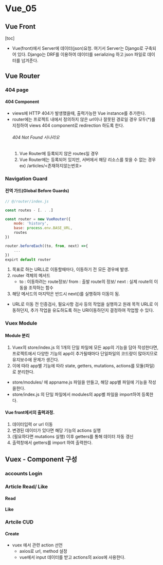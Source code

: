 # Vue_05
## Vue Front
[toc]
- Vue(front)에서 Server에 데이터(json)요청. 여기서 Server는 Django로 구축되어 있다. Django는 DRF를 이용하여 데이터를 serializing 하고 json 파일로 데이터를 넘겨준다.


## Vue Router
### 404 page
#### 404 Component
- views에 HTTP 404가 발생했을때, 출력가능한 Vue instance를 추가한다. 
- router에는 프로젝트 내에서 정의하지 않은 url이나 잘못된 경로일 경우 모두(\*)를 지칭하여 views 404 component로 redirection 하도록 한다.
	###### 404 Not Found 시나리오
	1. Vue Router에 등록되지 않은 routes일 경우
	2. Vue Router에는 등록되어 있지만, 서버에서 해당 리소스를 찾을 수 없는 경우
		ex) /articles/<존재하지않는번호>
		
### Navigation Guard
#### 전역 가드(Global Before Guards)
```js
// @/router/index.js

const routes - [. . .]

const router = new VueRouter({
	mode: 'history',
	base: process.env.BASE_URL,
	routes
})

router.beforeEach((to, from, next) =>{
	...
})
expirt default router
```
1. 목표로 하는 URLL로 이동할때마다, 이동하기 전 모든 경우에 발생.
2. router 객체의 메서드
	- to : 이동하려는 route정보/ from : 출발 route의 정보/ next : 실제 route의 이동을 조작하는 함수
3. 해당 메서드의 마지막은 반드시 next()를 실행줘야 이동이 됨.
- URL로 이동 전 인증검사, 필요사항 검사 등의 작업을 실행하고 원래 목적 URL로 이동하던지, 추가 작업을 유도하도록 하는 URl이동하던지 결정하여 작업할 수 있다.

### Vuex Module
#### Module 분리
1. Vuex의 store/index.js 의 1개의 단일 파일에 모든 app의 기능을 담아 작성한다면, 프로젝트에서 다양한 기능의 app이 추가될때마다 단일파일의 코드량이 많아지므로 유지보수에 문제가 생긴다.
2. 이에 따라 app별 기능에 따라 state, getters, mutations, actions를 모듈(파일)로 분리한다.

- store/modules/ 에 appname.js 파일을 만들고, 해당 app별 파일에 기능을 작성을한다.
- store/index.js 의 단일 파일에서 modules의 app별 파일을 import하여 등록한다.


#### Vue front에서의 출력과정.
1. 데이터입력 or url 이동
2. 변경된 데이터가 있다면 해당 기능의 actions 실행
3. (필요하다면 mutations 실행) 이후 getters를 통해 데이터 자동 갱신
4. 출력창에서 getters를 import 하여 출력한다.

## Vuex - Component 구성
### accounts Login

### Article Read/ Like
#### Read

#### Like


### Artcile CUD
#### Create
- vuex 에서 관련 action 선언
	- axios로 url, method 설정
	-  vue에서 input 데이터를 받고 actions의 axios에 사용한다.